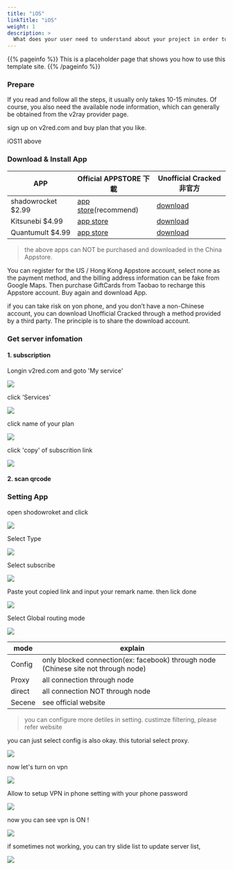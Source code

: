 ```yaml
---
title: "iOS"
linkTitle: "iOS"
weight: 1
description: >
  What does your user need to understand about your project in order to use it - or potentially contribute to it? 
---
```


{{% pageinfo %}}
This is a placeholder page that shows you how to use this template site.
{{% /pageinfo %}}


### Prepare
If you read and follow all the steps, it usually only takes 10-15 minutes.
Of course, you also need the available node information, which can generally be obtained from the v2ray provider page.

sign up on v2red.com and buy plan that you like.

iOS11 above

### Download & Install App



| APP                  | Official APPSTORE 下載          | Unofficial Cracked 非官方      |
|----------------------|--------------------------------|-------------------------------|
| shadowrocket $2.99   | [app store](http://v2red.com)(recommend)  | [download](http://v2red.com) |
| Kitsunebi $4.99      | [app store](http://v2red.com)  | [download](http://v2red.com) |
| Quantumult $4.99     | [app store](http://v2red.com)  | [download](http://v2red.com) |

> the above apps can NOT be purchased and downloaded in the China Appstore. 

You can register for the US / Hong Kong Appstore account, select none as the payment method, and the billing address information can be fake from Google Maps. Then purchase GiftCards from Taobao to recharge this Appstore account. Buy again and download App.

if you can take risk on yon phone, and you don’t have a non-Chinese account, you can download Unofficial Cracked through a method provided by a third party. The principle is to share the download account. 



### Get server infomation

#### 1. subscription

Longin v2red.com and goto 'My service'

![](/img/v2red-ios-01.png)

click 'Services'

![](/img/v2red-ios-02.png)

click name of your plan

![](/img/v2red-ios-03.png)

click 'copy' of subscrition link

![](/img/v2red-ios-04.png)



#### 2. scan qrcode




### Setting App

open shodowroket and click

![](/img/v2red-ios-05.png)

Select Type

![](/img/v2red-ios-06.png)

Select subscribe

![](/img/v2red-ios-07.png)

Paste yout copied link and input your remark name. then lick done

![](/img/v2red-ios-08.png)

Select Global routing mode

![](/img/v2red-ios-09.png)

| mode      | explain         |
|-----------|-----------------|
| Config  | only blocked connection(ex: facebook)  through node (Chinese site not through node) |
| Proxy  | all connection through node    |
| direct  | all connection NOT through node        |
| Secene  | see official website        |
> you can configure more detiles in setting. custimze filtering, please refer website

you can just select config is also okay. this tutorial select proxy.


![](/img/v2red-ios-10.png)

now let's turn on vpn

![](/img/v2red-ios-11.png)

Allow to setup VPN in phone setting with your phone password

![](/img/v2red-ios-12.png)

now you can see vpn is ON !

![](/img/v2red-ios-13.png)

if sometimes not working, you can try slide list to update server list,  

![](/img/v2red-ios-14.png)






